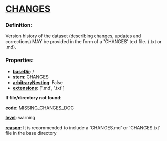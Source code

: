# [CHANGES](/en/latest/reference/schema/objects/files/CHANGES "Version history of the dataset \(describing changes, updates and corrections\) MAY be provided in the form of a 'CHANGES' text file. \(.txt or .md\).")

### Definition:

Version history of the dataset \(describing changes, updates and corrections\) MAY be provided in the form of a 'CHANGES' text file. \(.txt or .md\).

### Properties:

- [**baseDir**](/en/latest/reference/schema/meta/defs/baseDir "Name of the directory under which the file object is expected to appear."): /
- [**stem**](/en/latest/reference/schema/meta/defs/stem "Portion of the filename which excludes the extension."): CHANGES
- [**arbitraryNesting**](/en/latest/reference/schema/meta/defs/arbitraryNesting "Indicator for whether a given file object is allowed to be nested within an arbitrary number of subdirectories."): False
- [**extensions**](/en/latest/reference/schema/meta/defs/extensions "Extension of current file including initial dot"): ['.md', '.txt']

**If file/directory not found**:

[**code**](/en/latest/reference/schema/meta/defs/code): MISSING_CHANGES_DOC

[**level**](/en/latest/reference/schema/meta/defs/level): warning

[**reason**](/en/latest/reference/schema/meta/defs/reason): It is recommended to include a 'CHANGES.md' or 'CHANGES.txt' file in the base directory
